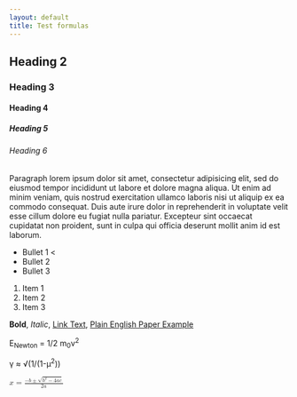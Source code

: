 ```yaml
---
layout: default
title: Test formulas
---
```


## Heading 2

### Heading 3

#### Heading 4

##### Heading 5

###### Heading 6

Paragraph lorem ipsum dolor sit amet, consectetur adipisicing elit, sed do eiusmod tempor incididunt ut labore et dolore magna aliqua. Ut enim ad minim veniam, quis nostrud exercitation ullamco laboris nisi ut aliquip ex ea commodo consequat. Duis aute irure dolor in reprehenderit in voluptate velit esse cillum dolore eu fugiat nulla pariatur. Excepteur sint occaecat cupidatat non proident, sunt in culpa qui officia deserunt mollit anim id est laborum.

* Bullet 1 <
* Bullet 2
* Bullet 3

1. Item 1
1. Item 2
1. Item 3

**Bold**, _Italic_, [Link Text](/path/to/page.html), [Plain English Paper Example](/plain-english-papers.html)

E<sub>Newton</sub> = 1/2 m<sub>0</sub>v<sup>2</sup>

γ ≈ √(1/(1-µ<sup>2</sup>))

<math xmlns="http://www.w3.org/1998/Math/MathML">
  <mrow>
    <mi>x</mi>
    <mo>=</mo>
    <mfrac>
      <mrow>
        <mo form="prefix">&#x2212;<!-- − --></mo>
        <mi>b</mi>
        <mo>&#x00B1;<!-- &PlusMinus; --></mo>
        <msqrt>
          <msup>
            <mi>b</mi>
            <mn>2</mn>
          </msup>
          <mo>&#x2212;<!-- − --></mo>
          <mn>4</mn>
          <mo>&#x2062;<!-- &InvisibleTimes; --></mo>
          <mi>a</mi>
          <mo>&#x2062;<!-- &InvisibleTimes; --></mo>
          <mi>c</mi>
        </msqrt>
      </mrow>
      <mrow>
        <mn>2</mn>
        <mo>&#x2062;<!-- &InvisibleTimes; --></mo>
        <mi>a</mi>
      </mrow>
    </mfrac>
  </mrow>
  <!-- <annotation encoding="TeX">
     x=\frac{-b\pm\sqrt{b^2-4ac}}{2a}
  </annotation>
  <annotation encoding="StarMath 5.0">
     x={-b plusminus sqrt {b^2 - 4 ac}} over {2 a}
  </annotation> -->
</math>
